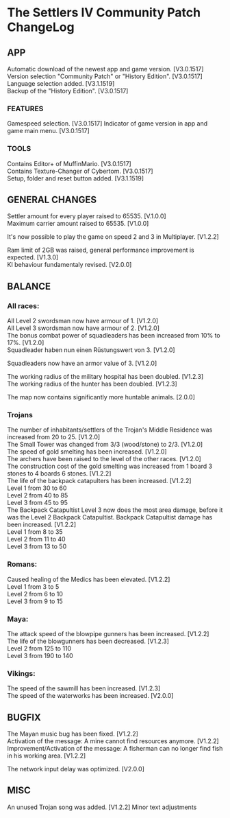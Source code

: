 # The Settlers IV Community Patch ChangeLog

## APP 
Automatic download of the newest app and game version. [V3.0.1517]  
Version selection "Community Patch" or "History Edition". [V3.0.1517]  
Language selection added.  [V3.1.1519]  
Backup of the "History Edition". [V3.0.1517] 

### FEATURES
Gamespeed selection. [V3.0.1517] 
Indicator of game version in app and game main menu. [V3.0.1517]  

### TOOLS
Contains Editor+ of MuffinMario. [V3.0.1517]  
Contains Texture-Changer of Cybertom. [V3.0.1517]  
Setup, folder and reset button added. [V3.1.1519]


## GENERAL CHANGES

Settler amount for every player raised to 65535. [V.1.0.0]  
Maximum carrier amount raised to 65535. [V1.0.0]  

It's now possible to play the game on speed 2 and 3 in Multiplayer. [V1.2.2]  

Ram limit of 2GB was raised, general performance improvement is expected. [V1.3.0]  
KI behaviour fundamentaly revised. [V2.0.0]  


## BALANCE

### All races:
All Level 2 swordsman now have armour of 1. [V1.2.0]  
All Level 3 swordsman now have armour of 2. [V1.2.0]  
The bonus combat power of squadleaders has been increased from 10% to 17%. [V1.2.0]  
Squadleader haben nun einen Rüstungswert von 3. [V1.2.0]  

Squadleaders now have an armor value of 3. [V1.2.0]

The working radius of the military hospital has been doubled. [V1.2.3]  
The working radius of the hunter has been doubled. [V1.2.3]  

The map now contains significantly more huntable animals. [2.0.0]


### Trojans
The number of inhabitants/settlers of the Trojan's Middle Residence was increased from 20 to 25. [V1.2.0]  
The Small Tower was changed from 3/3 (wood/stone) to 2/3. [V1.2.0]  
The speed of gold smelting has been increased. [V1.2.0]  
The archers have been raised to the level of the other races. [V1.2.0]  
The construction cost of the gold smelting was increased from 1 board 3 stones to 4 boards 6 stones. [V1.2.2]  
The life of the backpack catapulters has been increased. [V1.2.2]  
    Level 1 from 30 to 60  
    Level 2 from 40 to 85  
    Level 3 from 45 to 95  
The Backpack Catapultist Level 3 now does the most area damage, before it was the Level 2 Backpack Catapultist. Backpack Catapultist damage has been increased. [V1.2.2]  
    Level 1 from 8 to 35  
    Level 2 from 11 to 40  
    Level 3 from 13 to 50  

### Romans:
Caused healing of the Medics has been elevated. [V1.2.2]  
    Level 1 from 3 to 5  
    Level 2 from 6 to 10  
    Level 3 from 9 to 15  

### Maya: 
The attack speed of the blowpipe gunners has been increased. [V1.2.2]  
The life of the blowgunners has been decreased. [V1.2.3]  
    Level 2 from 125 to 110  
    Level 3 from 190 to 140  

### Vikings:
The speed of the sawmill has been increased. [V1.2.3]  
The speed of the waterworks has been increased. [V2.0.0]

## BUGFIX

The Mayan music bug has been fixed. [V1.2.2]  
Activation of the message: A mine cannot find resources anymore. [V1.2.2]  
Improvement/Activation of the message: A fisherman can no longer find fish in his working area. [V1.2.2]

The network input delay was optimized. [V2.0.0]

## MISC

An unused Trojan song was added. [V1.2.2]
Minor text adjustments
